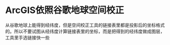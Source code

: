 # ArcGIS依照谷歌地球空间校正


<!--more-->

从谷歌地球上能得到经纬度，但是空间校正工具的链接表里都是投影后的坐标格式的。所以不要试图从经纬度计算链接表里的坐标，而是把得到的经纬度做成图层，工具里手选链接快一些
